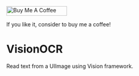 <a href="https://www.buymeacoffee.com/NickPolychronakis" target="_blank"><img src="https://cdn.buymeacoffee.com/buttons/default-orange.png" alt="Buy Me A Coffee" width="158" height="35" style="height: 25px !important;width: 158px !important;" ></a>

If you like it, consider to buy me a coffee!


# VisionOCR

Read text from a UIImage using Vision framework.
